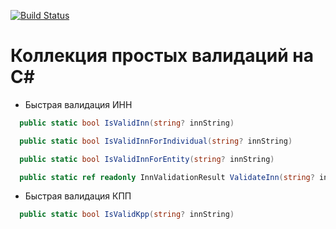 [![Build Status](https://dev.azure.com/Bince1949/Bince1949/_apis/build/status/Advitalitum.ValidationsCollection?branchName=master)](https://dev.azure.com/Bince1949/Bince1949/_build/latest?definitionId=1&branchName=master)
# Коллекция простых валидаций на C#
- Быстрая валидация ИНН
```csharp
  public static bool IsValidInn(string? innString)
```
```csharp
  public static bool IsValidInnForIndividual(string? innString)
```
```csharp
  public static bool IsValidInnForEntity(string? innString)
```
```csharp
  public static ref readonly InnValidationResult ValidateInn(string? innString)
```
- Быстрая валидация КПП
```csharp
  public static bool IsValidKpp(string? innString)
```

